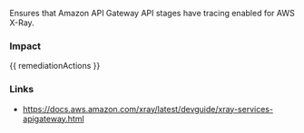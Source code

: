 
Ensures that Amazon API Gateway API stages have tracing enabled for AWS X-Ray.

### Impact
<!-- Add Impact here -->

<!-- DO NOT CHANGE -->
{{ remediationActions }}

### Links
- https://docs.aws.amazon.com/xray/latest/devguide/xray-services-apigateway.html


